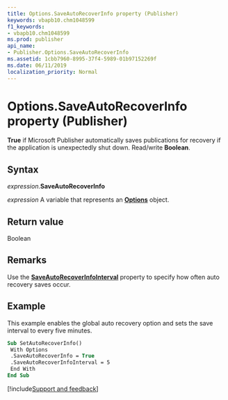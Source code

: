 ```yaml
---
title: Options.SaveAutoRecoverInfo property (Publisher)
keywords: vbapb10.chm1048599
f1_keywords:
- vbapb10.chm1048599
ms.prod: publisher
api_name:
- Publisher.Options.SaveAutoRecoverInfo
ms.assetid: 1cbb7960-8995-37f4-5989-01b97152269f
ms.date: 06/11/2019
localization_priority: Normal
---
```



# Options.SaveAutoRecoverInfo property (Publisher)

**True** if Microsoft Publisher automatically saves publications for recovery if the application is unexpectedly shut down. Read/write **Boolean**.


## Syntax

_expression_.**SaveAutoRecoverInfo**

_expression_ A variable that represents an **[Options](Publisher.Options.md)** object.


## Return value

Boolean


## Remarks

Use the **[SaveAutoRecoverInfoInterval](Publisher.Options.SaveAutoRecoverInfoInterval.md)** property to specify how often auto recovery saves occur.


## Example

This example enables the global auto recovery option and sets the save interval to every five minutes.

```vb
Sub SetAutoRecoverInfo() 
 With Options 
 .SaveAutoRecoverInfo = True 
 .SaveAutoRecoverInfoInterval = 5 
 End With 
End Sub
```

[!include[Support and feedback](~/includes/feedback-boilerplate.md)]